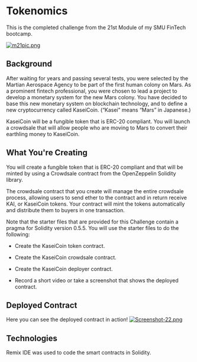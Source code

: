 # Tokenomics
This is the completed challenge from the 21st Module of my SMU FinTech bootcamp.

[![m21pic.png](https://i.postimg.cc/Gt61pmp9/m21pic.png)](https://postimg.cc/p5QSGxzt)

## Background
After waiting for years and passing several tests, you were selected by the Martian Aerospace Agency to be part of the first human colony on Mars. As a prominent fintech professional, you were chosen to lead a project to develop a monetary system for the new Mars colony. You have decided to base this new monetary system on blockchain technology, and to define a new cryptocurrency called KaseiCoin. (“Kasei” means “Mars” in Japanese.)

KaseiCoin will be a fungible token that is ERC-20 compliant. You will launch a crowdsale that will allow people who are moving to Mars to convert their earthling money to KaseiCoin.

## What You're Creating

You will create a fungible token that is ERC-20 compliant and that will be minted by using a Crowdsale contract from the OpenZeppelin Solidity library.

The crowdsale contract that you create will manage the entire crowdsale process, allowing users to send ether to the contract and in return receive KAI, or KaseiCoin tokens. Your contract will mint the tokens automatically and distribute them to buyers in one transaction.

Note that the starter files that are provided for this Challenge contain a pragma for Solidity version 0.5.5. You will use the starter files to do the following:

- Create the KaseiCoin token contract.

- Create the KaseiCoin crowdsale contract.

- Create the KaseiCoin deployer contract.

- Record a short video or take a screenshot that shows the deployed contract.

## Deployed Contract
Here you can see the deployed contract in action!
[![Screenshot-22.png](https://i.postimg.cc/sgm5sR4z/Screenshot-22.png)](https://postimg.cc/0z6z0F4X)

## Technologies
Remix IDE was used to code the smart contracts in Solidity. 
